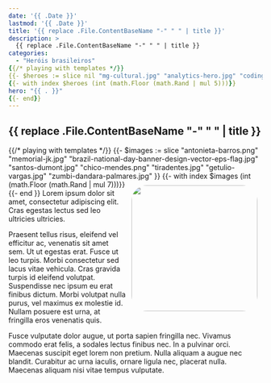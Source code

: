 ```yaml
---
date: '{{ .Date }}'
lastmod: '{{ .Date }}'
title: '{{ replace .File.ContentBaseName "-" " " | title }}'
description: >
  {{ replace .File.ContentBaseName "-" " " | title }}
categories:
  - "Heróis brasileiros"
{{/* playing with templates */}}
{{- $heroes := slice nil "mg-cultural.jpg" "analytics-hero.jpg" "coding-hero.svg" "winner-hero.jpg" nil nil }}
{{- with index $heroes (int (math.Floor (math.Rand | mul 5)))}}
hero: "{{ . }}"
{{- end}}
---
```


## {{ replace .File.ContentBaseName "-" " " | title }}
{{/* playing with templates */}}
{{- $images := slice "antonieta-barros.png" "memorial-jk.jpg" "brazil-national-day-banner-design-vector-eps-flag.jpg" "santos-dumont.jpg" "chico-mendes.png" "tiradentes.jpg" "getulio-vargas.jpg" "zumbi-dandara-palmares.jpg" }}
{{- with index $images (int (math.Floor (math.Rand | mul 7)))}}
<img src="/images/{{ . }}" height="250" style="float: right; border:5; border-radius: 15%; padding: 10px;" />
{{- end }}
Lorem ipsum dolor sit amet, consectetur adipiscing elit. Cras egestas lectus sed leo ultricies ultricies. 

Praesent tellus risus, eleifend vel efficitur ac, venenatis sit amet sem. Ut ut egestas erat. Fusce ut leo turpis. 
Morbi consectetur sed lacus vitae vehicula. Cras gravida turpis id eleifend volutpat.
Suspendisse nec ipsum eu erat finibus dictum. Morbi volutpat nulla purus, vel maximus ex molestie id.
Nullam posuere est urna, at fringilla eros venenatis quis.

Fusce vulputate dolor augue, ut porta sapien fringilla nec. Vivamus commodo erat felis, a sodales lectus finibus nec. In a pulvinar orci. Maecenas suscipit eget lorem non pretium. Nulla aliquam a augue nec blandit. Curabitur ac urna iaculis, ornare ligula nec, placerat nulla. Maecenas aliquam nisi vitae tempus vulputate.
